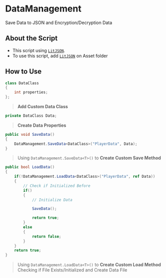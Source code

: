 # DataManagement
Save Data to JSON and Encryption/Decryption Data
## About the Script
- This script using [`LitJSON`](https://github.com/LitJSON/litjson).
- To use this script, add [`LitJSON`](https://github.com/LitJSON/litjson) on Asset folder
## How to Use
```csharp
class DataClass
{
    int properties;
};
```
> **Add Custom Data Class**

```csharp
private DataClass Data;
```
> **Create Data Properties**

```csharp
public void SaveData()
{
    DataManagement.SaveData<DataClass>("PlayerData", Data);
}
```
> Using `DataManagement.SaveData<T>()` to **Create Custom Save Method**

```csharp
public bool LoadData()
{
    if(!DataManagement.LoadData<DataClass>("PlayerData", ref Data))
    {
        // Check if Initialized Before
        if()
        {
            // Initialize Data

            SaveData();

            return true;
        }
        else
        {
            return false;
        }
    }
    return true;
}
```
> Using `DataManagement.LoadData<T>()` to **Create Custom Load Method**
> Checking if File Exists/Initialized and Create Data File

